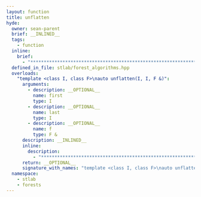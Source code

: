 ```yaml
---
layout: function
title: unflatten
hyde:
  owner: sean-parent
  brief: __INLINED__
  tags:
    - function
  inline:
    brief:
      - "***********************************************************************************************"
  defined_in_file: stlab/forest_algorithms.hpp
  overloads:
    "template <class I, class F>\nauto unflatten(I, I, F &)":
      arguments:
        - description: __OPTIONAL__
          name: first
          type: I
        - description: __OPTIONAL__
          name: last
          type: I
        - description: __OPTIONAL__
          name: f
          type: F &
      description: __INLINED__
      inline:
        description:
          - "***********************************************************************************************"
      return: __OPTIONAL__
      signature_with_names: "template <class I, class F>\nauto unflatten(I first, I last, F & f)"
  namespace:
    - stlab
    - forests
---
```

